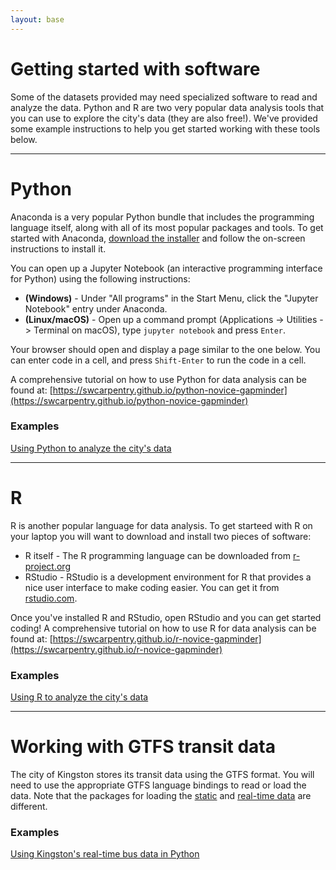```yaml
---
layout: base
---
```


# Getting started with software

Some of the datasets provided may need specialized software to read and analyze the data.
Python and R are two very popular data analysis tools that you can use to explore the city's data
(they are also free!).
We've provided some example instructions to help you get started working with these tools below.

----------------------------------------

# Python 

Anaconda is a very popular Python bundle that includes the programming language itself, 
along with all of its most popular packages and tools.
To get started with Anaconda, [download the installer](https://anaconda.com/download)
and follow the on-screen instructions to install it.

You can open up a Jupyter Notebook 
(an interactive programming interface for Python) using the following instructions:

* **(Windows)** - Under "All programs" in the Start Menu, click the "Jupyter Notebook" entry
  under Anaconda.
* **(Linux/macOS)** - Open up a command prompt (Applications -> Utilities -> Terminal on macOS),
  type `jupyter notebook` and press `Enter`.

Your browser should open and display a page similar to the one below.
You can enter code in a cell, and press `Shift-Enter` to run the code in a cell.

A comprehensive tutorial on how to use Python for data analysis can be found at:
[https://swcarpentry.github.io/python-novice-gapminder](https://swcarpentry.github.io/python-novice-gapminder)

### Examples

[Using Python to analyze the city's data](/examples/example_analysis_python.html)

----------------------------------------

# R

R is another popular language for data analysis. 
To get starteed with R on your laptop you will want to 
download and install two pieces of software:

* R itself - The R programming language can be downloaded from [r-project.org](https://r-project.org)
* RStudio - RStudio is a development environment for R that provides a nice user interface to make coding easier. 
  You can get it from [rstudio.com](https://rstudio.com).

Once you've installed R and RStudio, open RStudio and you can get started coding!
A comprehensive tutorial on how to use R for data analysis can be found at:
[https://swcarpentry.github.io/r-novice-gapminder](https://swcarpentry.github.io/r-novice-gapminder)

### Examples

[Using R to analyze the city's data](/examples/example_analysis_r.nb.html)

----------------------------------------

# Working with GTFS transit data

The city of Kingston stores its transit data using the GTFS format.
You will need to use the appropriate 
GTFS language bindings to read or load the data.
Note that the packages for loading the [static](https://github.com/google/transitfeed) and 
[real-time data](https://github.com/google/gtfs-realtime-bindings) are different.

### Examples

[Using Kingston's real-time bus data in Python](/examples/gtfs-example.html)



